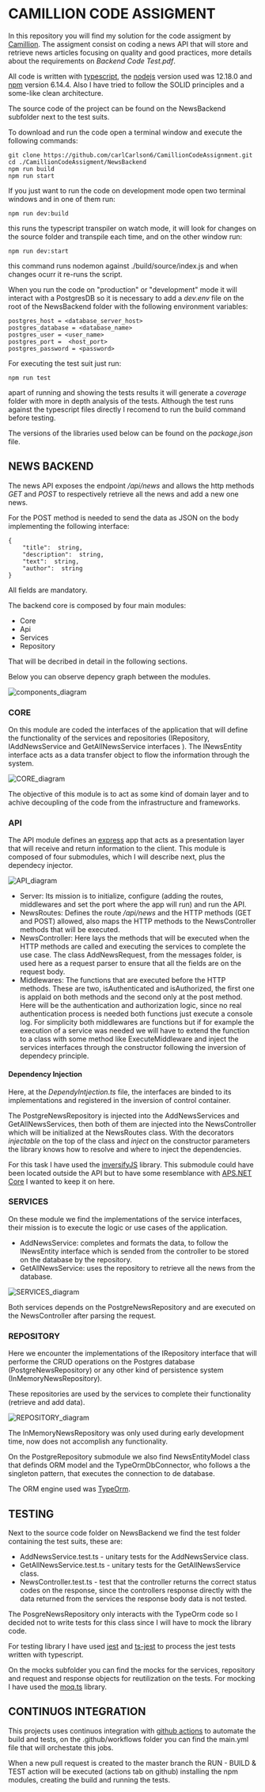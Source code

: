 # CAMILLION CODE ASSIGMENT

In this repository you will find my solution for the code assigment by [Camillion](https://www.camillion.app/). The assigment consist on coding a news API that will store and retrieve news articles focusing on quality and good practices, more details about the requirements on *Backend Code Test.pdf*.

All code is written with [typescript](https://www.typescriptlang.org/), the [nodejs](https://nodejs.org/es/) version used was 12.18.0 and [npm](https://www.npmjs.com/) version 6.14.4. Also I have tried to follow the SOLID principles and a some-like clean architecture.

The source code of the project can be found on the NewsBackend subfolder next to the test suits.

To download and run the code open a terminal window and execute the following commands:

    git clone https://github.com/carlCarlson6/CamillionCodeAssignment.git
    cd ./CamillionCodeAssigment/NewsBackend
    npm run build
    npm run start

If you just want to run the code on development mode open two terminal windows and in one of them run:

    npm run dev:build

this runs the typescript transpiler on watch mode, it will look for changes on the source folder and transpile each time, and on the other window run:

    npm run dev:start

this command runs nodemon against ./build/source/index.js and when changes ocurr it re-runs the script.

When you run the code on "production" or "development" mode it will interact with a PostgresDB so it is necessary to add a *dev.env* file on the root of the NewsBackend folder with the following environment variables:

    postgres_host = <database_server_host>
    postgres_database = <database_name>
    postgres_user = <user_name>
    postgres_port =  <host_port>
    postgres_password = <password>

For executing the test suit just run:

    npm run test

apart of running and showing the tests results it will generate a *coverage* folder with more in depth analysis of the tests. Although the test runs against the typescript files directly I recomend to run the build command before testing.

The versions of the libraries used below can be found on the *package.json* file.

## NEWS BACKEND

The news API exposes the endpoint */api/news* and allows the http methods *GET* and *POST* to respectively retrieve all the news and add a new one news.

For the POST method is needed to send the data as JSON on the body implementing the following interface:

    {
        "title":  string,
        "description":  string,
        "text":  string,
        "author":  string
    }

All fields are mandatory.

The backend core is composed by four main modules:

- Core
- Api
- Services
- Repository

That will be decribed in detail in the following sections.

Below you can observe depency graph between the modules.

![components_diagram](img/components_diagram.jpg)

### CORE

On this module are coded the interfaces of the application that will define the functionality of the services and repositories (IRepository, IAddNewsService and GetAllNewsService interfaces ). The INewsEntity interface acts as a data transfer object to flow the information through the system.

![CORE_diagram](img/CORE_diagram.jpg)

The objective of this module is to act as some kind of domain layer and to achive decoupling of the code from the infrastructure and frameworks.

### API

The API module defines an [express](https://expressjs.com/es/) app that acts as a presentation layer that will receive and return information to the client. This module is composed of four submodules, which I will describe next, plus the dependecy injector.

![API_diagram](img/API_diagram.jpg)

- Server: Its mission is to initialize, configure (adding the routes, middlewares and set the port where the app will run) and run the API.
- NewsRoutes: Defines the route */api/news* and the HTTP methods (GET and POST) allowed, also maps the HTTP methods to the NewsController methods that will be executed.
- NewsController: Here lays the methods that will be executed when the HTTP methods are called and executing the services to complete the use case. The class AddNewsRequest, from the messages folder, is used here as a request parser to ensure that all the fields are on the request body.
- Middlewares: The functions that are executed before the HTTP methods. These are two, isAuthenticated and isAuthorized, the first one is applaid on both methods and the second only at the post method. Here will be the authentication and authorization logic, since no real authentication process is needed both functions just execute a console log. For simplicity both middlewares are functions but if for example the execution of a service was needed we will have to extend the function to a class with some method like ExecuteMiddleware and inject the services interfaces through the constructor following the inversion of dependecy principle.

#### Dependency Injection

Here, at the *DependyIntjection.ts* file, the interfaces are binded to its implementations and registered in the inversion of control container.

The PostgreNewsRepository is injected into the AddNewsServices and GetAllNewsServices, then both of them are injected into the NewsController which will be initialized at the NewsRoutes class. With the decorators *injectable* on the top of the class and *inject* on the constructor parameters the library knows how to resolve and where to inject the dependencies.

For this task I have used the [inversifyJS](http://inversify.io/) library. This submodule could have been located outside the API but to have some resemblance with [APS.NET Core](https://dotnet.microsoft.com/learn/aspnet/what-is-aspnet-core) I wanted to keep it on here.

### SERVICES

On these module we find the implementations of the service interfaces, their mission is to execute the logic or use cases of the application.

- AddNewsService: completes and formats the data, to follow the INewsEntity interface which is sended from the controller to be stored on the database by the repository.
- GetAllNewsService: uses the repository to retrieve all the news from the database.

![SERVICES_diagram](img/SERVICES_driagram.jpg)

Both services depends on the PostgreNewsRepository and are executed on the NewsController after parsing the request.

### REPOSITORY

Here we encounter the implementations of the IRepository interface that will performe the CRUD operations on the Postgres database (PostgreNewsRepository) or any other kind of persistence system (InMemoryNewsRepository).

These repositories are used by the services to complete their functionality (retrieve and add data).

![REPOSITORY_diagram](img/REPOSITORY_diagram.jpg)

The InMemoryNewsRepository was only used during early development time, now does not accomplish any functionality.

On the PostgreRepository submodule we also find NewsEntityModel class that definds ORM model and the TypeOrmDbConnector, who follows a the singleton pattern, that executes the connection to de database.

The ORM engine used was [TypeOrm](https://typeorm.io/#/).

## TESTING

Next to the source code folder on NewsBackend we find the test folder containing the test suits, these are:

- AddNewsService.test.ts - unitary tests for the AddNewsService class.
- GetAllNewsService.test.ts - unitary tests for the GetAllNewsService class.
- NewsController.test.ts - test that the controller returns the correct status codes on the response, since the controllers response directly with the data returned from the services the response body data is not tested.

The PosgreNewsRepository only interacts with the TypeOrm code so I decided not to write tests for this class since I will have to mock the library code.

For testing library I have used [jest](https://jestjs.io/) and [ts-jest](https://github.com/kulshekhar/ts-jest) to process the jest tests written with typescript.

On the mocks subfolder you can find the mocks for the services, repository and request and response objects for reutilization on the tests. For mocking I have used the [moq.ts](https://github.com/dvabuzyarov/moq.ts) library.

## CONTINUOS INTEGRATION

This projects uses continuos integration with [github actions](https://github.com/features/actions) to automate the build and tests, on the .github/workflows folder you can find the main.yml file that will orchestate this jobs.

When a new pull request is created to the master branch the RUN - BUILD & TEST action will be executed (actions tab on github) installing the npm modules, creating the build and running the tests.
